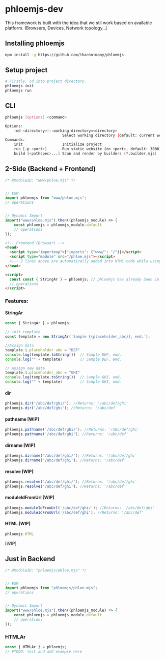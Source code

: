 # phloemjs-dev

This framework is built with the idea that we stil work based on available platform. (Browsers, Devices, Network topology...)


## Installing phloemjs
```bash
npm install -g https://github.com/thanhntmany/phloemjs
```

## Setup project
```bash
# Firstly, cd into project directory.
phloemjs init
phloemjs run
```

## CLI

```bash
phloemjs [options] <command>

Options:
    -wd <directory>|--working-directory=<directory>
                          Select working directory (default: current working directory)
Commands:
    init                  Initialize project
    run [-p <port>]       Run static website (on <port>, default: 3080)
    build [<pathspec>...] Scan and render by builders (*.builder.mjs)
```

## 2-Side (Backend + Frontend)

```javascript
/* @ModuleID: "www/phloe.mjs" */


// ESM
import phloemjs from "www/phloe.mjs";
// operations


// Dynamic Import
import("www/phloe.mjs").then((phloemjs_module) => {
    const phloemjs = phloemjs_module.default
    // operations
});
```

```html
<!-- Frontend (Browser) -->
<head>
  <script type="importmap">{"imports": {"www/": "/"}}</script>
  <script type="module" src="/phloe.mjs"></script>
  <!-- 2 lines above are automatically added into HTML code while using HTMLAr -->
</head>

<script>
  const const { StringAr } = phloemjs; // phloemjs has already been in global
  // operations
</script>
```


### Features:

#### StringAr

```javascript
const { StringAr } = phloemjs;

// init template
const template = new StringAr(`Sample {{placeholder_abc}}, end.`);

//Assign data
template.$.placeholder_abc = "DEF"
console.log(template.toString())  // Sample DEF, end.
console.log("" + template)        // Sample DEF, end.

// Assign new data
template.$.placeholder_abc = "GHI"
console.log(template.toString())  // Sample GHI, end.
console.log("" + template)        // Sample GHI, end.
```

#### dir
```javascript
phloemjs.dir('/abc/def/ghi/'); //Returns: '/abc/def/ghi'
phloemjs.dir('/abc/def/ghi'); //Returns: '/abc/def'
```

#### pathname [WIP]
```javascript
phloemjs.pathname('/abc/def/ghi/'); //Returns: '/abc/def/ghi'
phloemjs.pathname('/abc/def/ghi'); //Returns: '/abc/def'
```

#### dirname [WIP]
```javascript
phloemjs.dirname('/abc/def/ghi/'); //Returns: '/abc/def/ghi'
phloemjs.dirname('/abc/def/ghi'); //Returns: '/abc/def'
```

#### resolve [WIP]
```javascript
phloemjs.resolve('/abc/def/ghi/'); //Returns: '/abc/def/ghi'
phloemjs.resolve('/abc/def/ghi'); //Returns: '/abc/def'
```

#### moduleIdFromUrl [WIP]
```javascript
phloemjs.moduleIdFromUrl('/abc/def/ghi/'); //Returns: '/abc/def/ghi'
phloemjs.moduleIdFromUrl('/abc/def/ghi'); //Returns: '/abc/def'
```

#### HTML [WIP]
```javascript
phloemjs.HTML
```
[WIP]


## Just in Backend
```javascript
/* @ModuleID: "phloemjs/phloe.mjs" */


// ESM
import phloemjs from "phloemjs/phloe.mjs";
// operations


// Dynamic Import
import("www/phloe.mjs").then((phloemjs_module) => {
    const phloemjs = phloemjs_module.default
    // operations
});

```

### HTMLAr
```javascript
const { HTMLAr } = phloemjs;
// #TODO: test and add example here
```
